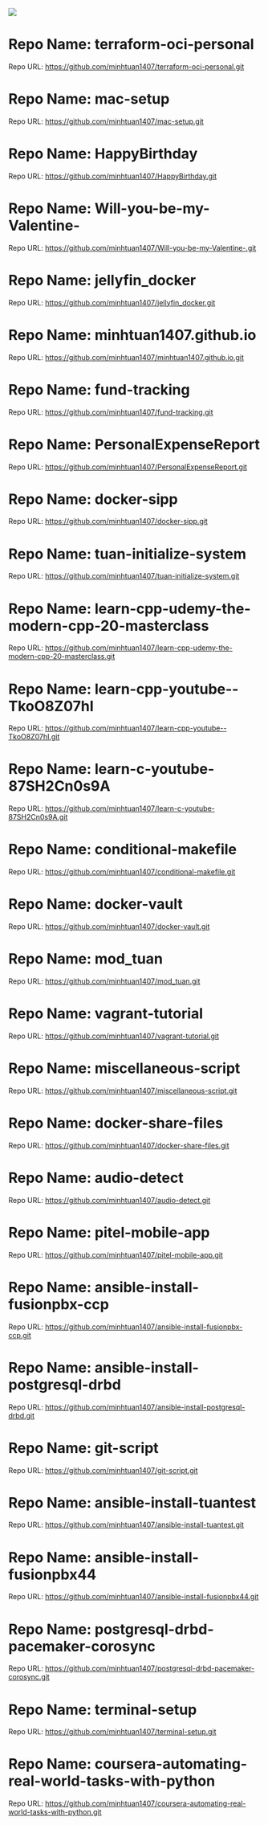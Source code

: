 ![](https://github-readme-stats.vercel.app/api?username=minhtuan1407&theme=aura&hide_border=false&include_all_commits=false&count_private=true)<br/>

Repo Name: terraform-oci-personal
=====================
Repo URL: https://github.com/minhtuan1407/terraform-oci-personal.git

Repo Name: mac-setup
=====================
Repo URL: https://github.com/minhtuan1407/mac-setup.git

Repo Name: HappyBirthday
=====================
Repo URL: https://github.com/minhtuan1407/HappyBirthday.git

Repo Name: Will-you-be-my-Valentine-
=====================
Repo URL: https://github.com/minhtuan1407/Will-you-be-my-Valentine-.git

Repo Name: jellyfin_docker
=====================
Repo URL: https://github.com/minhtuan1407/jellyfin_docker.git

Repo Name: minhtuan1407.github.io
=====================
Repo URL: https://github.com/minhtuan1407/minhtuan1407.github.io.git

Repo Name: fund-tracking
=====================
Repo URL: https://github.com/minhtuan1407/fund-tracking.git

Repo Name: PersonalExpenseReport
=====================
Repo URL: https://github.com/minhtuan1407/PersonalExpenseReport.git

Repo Name: docker-sipp
=====================
Repo URL: https://github.com/minhtuan1407/docker-sipp.git

Repo Name: tuan-initialize-system
=====================
Repo URL: https://github.com/minhtuan1407/tuan-initialize-system.git

Repo Name: learn-cpp-udemy-the-modern-cpp-20-masterclass
=====================
Repo URL: https://github.com/minhtuan1407/learn-cpp-udemy-the-modern-cpp-20-masterclass.git

Repo Name: learn-cpp-youtube--TkoO8Z07hI
=====================
Repo URL: https://github.com/minhtuan1407/learn-cpp-youtube--TkoO8Z07hI.git

Repo Name: learn-c-youtube-87SH2Cn0s9A
=====================
Repo URL: https://github.com/minhtuan1407/learn-c-youtube-87SH2Cn0s9A.git

Repo Name: conditional-makefile
=====================
Repo URL: https://github.com/minhtuan1407/conditional-makefile.git

Repo Name: docker-vault
=====================
Repo URL: https://github.com/minhtuan1407/docker-vault.git

Repo Name: mod_tuan
=====================
Repo URL: https://github.com/minhtuan1407/mod_tuan.git

Repo Name: vagrant-tutorial
=====================
Repo URL: https://github.com/minhtuan1407/vagrant-tutorial.git

Repo Name: miscellaneous-script
=====================
Repo URL: https://github.com/minhtuan1407/miscellaneous-script.git

Repo Name: docker-share-files
=====================
Repo URL: https://github.com/minhtuan1407/docker-share-files.git

Repo Name: audio-detect
=====================
Repo URL: https://github.com/minhtuan1407/audio-detect.git

Repo Name: pitel-mobile-app
=====================
Repo URL: https://github.com/minhtuan1407/pitel-mobile-app.git

Repo Name: ansible-install-fusionpbx-ccp
=====================
Repo URL: https://github.com/minhtuan1407/ansible-install-fusionpbx-ccp.git

Repo Name: ansible-install-postgresql-drbd
=====================
Repo URL: https://github.com/minhtuan1407/ansible-install-postgresql-drbd.git

Repo Name: git-script
=====================
Repo URL: https://github.com/minhtuan1407/git-script.git

Repo Name: ansible-install-tuantest
=====================
Repo URL: https://github.com/minhtuan1407/ansible-install-tuantest.git

Repo Name: ansible-install-fusionpbx44
=====================
Repo URL: https://github.com/minhtuan1407/ansible-install-fusionpbx44.git

Repo Name: postgresql-drbd-pacemaker-corosync
=====================
Repo URL: https://github.com/minhtuan1407/postgresql-drbd-pacemaker-corosync.git

Repo Name: terminal-setup
=====================
Repo URL: https://github.com/minhtuan1407/terminal-setup.git

Repo Name: coursera-automating-real-world-tasks-with-python
=====================
Repo URL: https://github.com/minhtuan1407/coursera-automating-real-world-tasks-with-python.git

